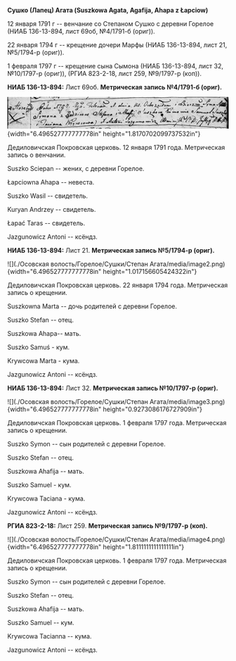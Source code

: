 **Сушко (Лапец) Агата (Suszkowa Agata, Agafija, Ahapa z Łapciow)**

12 января 1791 г -- венчание со Степаном Сушко с деревни Горелое (НИАБ
136-13-894, лист 69об, №4/1791-б (ориг)).

22 января 1794 г -- крещение дочери Марфы (НИАБ 136-13-894, лист 21,
№5/1794-р (ориг)).

1 февраля 1797 г -- крещение сына Сымона (НИАБ 136-13-894, лист 32,
№10/1797-р (ориг)), (РГИА 823-2-18, лист 259, №9/1797-р (коп)).

**НИАБ 136-13-894:** Лист 69об. **Метрическая запись №4/1791-б (ориг).**

![](./media/b7fc6442226be81b9b83eefc5d57b445c6ebd593.png){width="6.496527777777778in"
height="1.8170702099737532in"}

Дедиловичская Покровская церковь. 12 января 1791 года. Метрическая
запись о венчании.

Suszko Sciepan -- жених, с деревни Горелое.

Łapciowna Ahapa -- невеста.

Suszko Wasil -- свидетель.

Kuryan Andrzey -- свидетель.

Łapać Taras -- свидетель.

Jazgunowicz Antoni -- ксёндз.

**НИАБ 136-13-894:** Лист 21. **Метрическая запись №5/1794-р (ориг).**

![](./Осовская волость/Горелое/Сушки/Степан Агата/media/image2.png){width="6.496527777777778in"
height="1.017156605424322in"}

Дедиловичская Покровская церковь. 22 января 1794 года. Метрическая
запись о крещении.

Suszkowna Marta -- дочь родителей с деревни Горелое.

Suszko Stefan -- отец.

Suszkowa Ahapa-- мать.

Suszko Samuś - кум.

Krywcowa Marta - кума.

Jazgunowicz Antoni -- ксёндз.

**НИАБ 136-13-894:** Лист 32. **Метрическая запись №10/1797-р (ориг).**

![](./Осовская волость/Горелое/Сушки/Степан Агата/media/image3.png){width="6.496527777777778in"
height="0.9273086176727909in"}

Дедиловичская Покровская церковь. 1 февраля 1797 года. Метрическая
запись о крещении.

Suszko Symon -- сын родителей с деревни Горелое.

Suszko Stefan -- отец.

Suszkowa Ahafija -- мать.

Suszko Samuel - кум.

Krywcowa Taciana - кума.

Jazgunowicz Antoni -- ксёндз.

**РГИА 823-2-18:** Лист 259. **Метрическая запись №9/1797-р (коп).**

![](./Осовская волость/Горелое/Сушки/Степан Агата/media/image4.png){width="6.496527777777778in"
height="1.8111111111111111in"}

Дедиловичская Покровская церковь. 1 февраля 1797 года. Метрическая
запись о крещении.

Suszko Symon -- сын родителей с деревни Горелое.

Suszko Stefan -- отец.

Suszkowa Ahafija -- мать.

Suszko Samuel -- кум.

Krywcowa Tacianna -- кума.

Jazgunowicz Antoni -- ксёндз.
